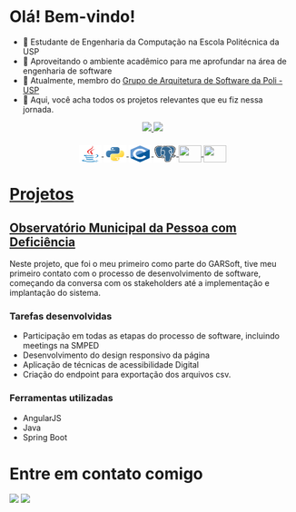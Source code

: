 # Olá! Bem-vindo!

- 🔭 Estudante de Engenharia da Computação na Escola Politécnica da USP
- 📖 Aproveitando o ambiente acadêmico para me aprofundar na área de engenharia de software
- 📖 Atualmente, membro do [Grupo de Arquitetura de Software da Poli - USP](https://www.linkedin.com/company/garsoft)
- 💬 Aqui, você acha todos os projetos relevantes que eu fiz nessa jornada.

<div style="margin-bottom: 5px;" align="center">
  <a href="https://github.com/henriquepaes1">
  <img height="180em" src="https://github-readme-stats.vercel.app/api?username=henriquepaes1&show_icons=true&border_color=ffffff&theme=tokyonight&include_all_commits=true&count_private=false"/>
  <img height="180em" src="https://github-readme-stats.vercel.app/api/top-langs/?username=henriquepaes1&layout=compact&langs_count=5&theme=tokyonight&show_icons=true"/>
</div>
 <div style="margin:0 auto;" align="center"><br>
   <img align="center" alt="hen-java" height="30" width="40" src="https://raw.githubusercontent.com/devicons/devicon/master/icons/java/java-original.svg">
   
  <img align="center" alt="hen-Python" height="30" width="40" src="https://raw.githubusercontent.com/devicons/devicon/master/icons/python/python-original.svg">
   
  <img align="center" alt="hen-C" height="30" width="40" src="https://raw.githubusercontent.com/devicons/devicon/master/icons/c/c-original.svg">

   <img align="center" alt="hen-postgres" height="30" width="40" src="https://raw.githubusercontent.com/devicons/devicon/master/icons/postgresql/postgresql-original.svg">

   <img align="center" height="30" width="40" src="https://cdn.jsdelivr.net/gh/devicons/devicon/icons/angularjs/angularjs-original.svg" />
   
   <img align="center" height="30" width="40" src="https://cdn.jsdelivr.net/gh/devicons/devicon/icons/googlecloud/googlecloud-original.svg" />
          
          
</div> 
  
# Projetos
  ## [Observatório Municipal da Pessoa com Deficiência](https://observatorio.smped.prefeitura.sp.gov.br/)
  Neste projeto, que foi o meu primeiro como parte do GARSoft, tive meu primeiro contato com o processo de desenvolvimento de software, começando da conversa com os stakeholders até a implementação e implantação do sistema.
  
  ### Tarefas desenvolvidas
  - Participação em todas as etapas do processo de software, incluindo meetings na SMPED
  - Desenvolvimento do design responsivo da página
  - Aplicação de técnicas de acessibilidade Digital
  - Criação do endpoint para exportação dos arquivos csv.
  
  ### Ferramentas utilizadas
  - AngularJS
  - Java
  - Spring Boot
  
  
# Entre em contato comigo 
  
<div>
<a href=https://www.linkedin.com/in/henriquepaes1/" target="_blank"><img src="https://img.shields.io/badge/-LinkedIn-%230077B5?style=for-the-badge&logo=linkedin&logoColor=white" target="_blank"></a> 
<a href = "mailto:hpaesdesouza@gmail.com"><img src="https://img.shields.io/badge/-Gmail-%23333?style=for-the-badge&logo=gmail&logoColor=white" target="_blank"></a>
</div>
 
